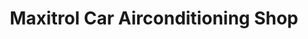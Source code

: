 ---
title: "Maxitrol Car Airconditioning Shop"
url: /davao-city/maxitrol-car-airconditioning-shop/
shop: car repair
---